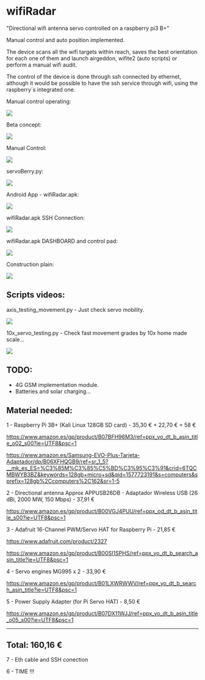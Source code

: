 # wifiRadar
"Directional wifi antenna servo controlled on a raspberry pi3 B+"

Manual control and auto position implemented.

The device scans all the wifi targets within reach, saves the best orientation for each one of them and launch airgeddon, wifite2 (auto scripts) or perform a manual wifi audit.

The control of the device is done through ssh connected by ethernet, although it would be possible to have the ssh service through wifi, using the raspberry´s integrated one.

Manual control operating:

![](https://github.com/pollonegro/wifiRadar/blob/master/img/control_manual_poc.gif)


Beta concept:

![](https://github.com/pollonegro/wifiRadar/blob/master/img/wifiRadarv2.gif)

Manual Control:

![](https://github.com/pollonegro/wifiRadar/blob/master/img/manual_control.png)

servoBerry.py:

![](https://github.com/pollonegro/wifiRadar/blob/master/img/servoBerry.png)

Android App - wifiRadar.apk:

![](https://github.com/pollonegro/wifiRadar/blob/master/img/wifiRadarAPK_1.png)

wifiRadar.apk SSH Connection:

![](https://github.com/pollonegro/wifiRadar/blob/master/img/wifiRadarSSH_Logcat_1.png)

wifiRadar.apk DASHBOARD and control pad:

![](https://github.com/pollonegro/wifiRadar/blob/master/img/wifiRadarSCAN_Wifis_1.png)

Construction plain:

![](https://github.com/pollonegro/wifiRadar/blob/master/img/plain.png)


Scripts videos:
---------------
axis_testing_movement.py - Just check servo mobility.


![](https://github.com/pollonegro/wifiRadar/blob/master/img/axis-testing-movement.gif)


10x_servo_testing.py - Check fast movement grades by 10x home made scale...


![](https://github.com/pollonegro/wifiRadar/blob/master/img/10x-servo-testing.gif)


TODO:
-----
 - 4G GSM implementation module.
 - Batteries and solar charging...


Material needed:
----------------------------------

1 - Raspberry Pi 3B+ (Kali Linux 128GB SD card) - 35,30 € + 22,70 € = 58 €

  https://www.amazon.es/gp/product/B07BFH96M3/ref=ppx_yo_dt_b_asin_title_o02_s00?ie=UTF8&psc=1
  
  https://www.amazon.es/Samsung-EVO-Plus-Tarjeta-Adaptador/dp/B06XFHQGB9/ref=sr_1_5?__mk_es_ES=%C3%85M%C3%85%C5%BD%C3%95%C3%91&crid=6TQCMBWYB3BZ&keywords=128gb+micro+sd&qid=1577723191&s=computers&sprefix=128gb%2Ccomputers%2C162&sr=1-5
  
  
2 - Directional antenna 
  Approx APPUSB26DB - Adaptador Wireless USB (26 dBi, 2000 MW, 150 Mbps) - 37,91 €
  
  https://www.amazon.es/gp/product/B00VGJ4PUU/ref=ppx_od_dt_b_asin_title_s00?ie=UTF8&psc=1
  
  
3 - Adafruit 16-Channel PWM/Servo HAT for Raspberry Pi - 21,85 €

  https://www.adafruit.com/product/2327
  
  https://www.amazon.es/gp/product/B00SI1SPHS/ref=ppx_yo_dt_b_search_asin_title?ie=UTF8&psc=1
  
  
4 - Servo engines MG995 x 2 - 33,90 €

  https://www.amazon.es/gp/product/B01LXWRWWV/ref=ppx_yo_dt_b_search_asin_title?ie=UTF8&psc=1
  
  
5 - Power Supply Adapter (for Pi Servo HAT) - 8,50 €

  https://www.amazon.es/gp/product/B07DX11WJJ/ref=ppx_yo_dt_b_asin_title_o05_s00?ie=UTF8&psc=1



-------------------------------------------------------------------------------------------------
Total: 160,16 € 
-------------------------------------------------------------------------------------------------
7 - Eth cable and SSH conection

6 - TIME !!!

  
  
  
